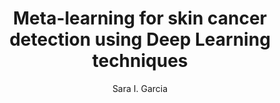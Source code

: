 ---
paperId: 24
author: Sara I. Garcia
publicationauthor: Garcia, S. I.
title: Meta-learning for skin cancer detection using Deep Learning techniques
pdf: Oral_Garcia_Sara.pdf
poster: --
alt: --
type: Oral
topic: FAT
link: https://research.latinxinai.org/papers/neurips/2019/pdf/Oral_Garcia_Sara.pdf
conference: neurips
year: 2019
tags: neurips-2019-op
location: Vancouver, Canada
---